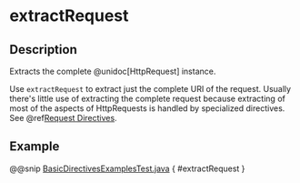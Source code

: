 # extractRequest

## Description

Extracts the complete @unidoc[HttpRequest] instance.

Use `extractRequest` to extract just the complete URI of the request. Usually there's little use of
extracting the complete request because extracting of most of the aspects of HttpRequests is handled by specialized
directives. See @ref[Request Directives](../by-trait.md#request-directives-java).

## Example

@@snip [BasicDirectivesExamplesTest.java]($test$/java/docs/http/javadsl/server/directives/BasicDirectivesExamplesTest.java) { #extractRequest }